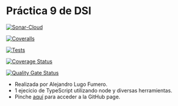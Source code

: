 # Práctica 9 de DSI

[![Sonar-Cloud](https://github.com/ULL-ESIT-INF-DSI-2122/ull-esit-inf-dsi-21-22-prct09-filesystem-notes-app-AKALugo/actions/workflows/sonarCloud.yml/badge.svg)](https://github.com/ULL-ESIT-INF-DSI-2122/ull-esit-inf-dsi-21-22-prct09-filesystem-notes-app-AKALugo/actions/workflows/sonarCloud.yml)

[![Coveralls](https://github.com/ULL-ESIT-INF-DSI-2122/ull-esit-inf-dsi-21-22-prct09-filesystem-notes-app-AKALugo/actions/workflows/coveralls.yml/badge.svg)](https://github.com/ULL-ESIT-INF-DSI-2122/ull-esit-inf-dsi-21-22-prct09-filesystem-notes-app-AKALugo/actions/workflows/coveralls.yml)

[![Tests](https://github.com/ULL-ESIT-INF-DSI-2122/ull-esit-inf-dsi-21-22-prct09-filesystem-notes-app-AKALugo/actions/workflows/node.js.yml/badge.svg)](https://github.com/ULL-ESIT-INF-DSI-2122/ull-esit-inf-dsi-21-22-prct09-filesystem-notes-app-AKALugo/actions/workflows/node.js.yml)

[![Coverage Status](https://coveralls.io/repos/github/ULL-ESIT-INF-DSI-2122/ull-esit-inf-dsi-21-22-prct09-filesystem-notes-app-AKALugo/badge.svg?branch=main)](https://coveralls.io/github/ULL-ESIT-INF-DSI-2122/ull-esit-inf-dsi-21-22-prct09-filesystem-notes-app-AKALugo?branch=main)

[![Quality Gate Status](https://sonarcloud.io/api/project_badges/measure?project=ULL-ESIT-INF-DSI-2122_ull-esit-inf-dsi-21-22-prct09-filesystem-notes-app-AKALugo&metric=alert_status)](https://sonarcloud.io/summary/new_code?id=ULL-ESIT-INF-DSI-2122_ull-esit-inf-dsi-21-22-prct09-filesystem-notes-app-AKALugo)

* Realizada por Alejandro Lugo Fumero.
* 1 ejecicio de TypeScript utilizando node y diversas herramientas.
* Pinche [aquí](https://ull-esit-inf-dsi-2122.github.io/ull-esit-inf-dsi-21-22-prct09-filesystem-notes-app-AKALugo/) para acceder a la GitHub page.
